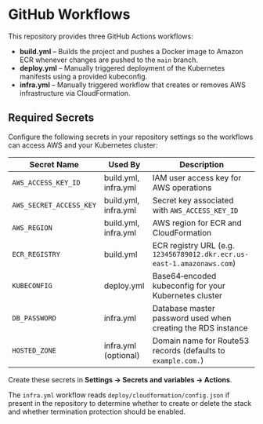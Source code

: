 # GitHub Workflows

This repository provides three GitHub Actions workflows:

- **build.yml** – Builds the project and pushes a Docker image to Amazon ECR whenever changes are pushed to the `main` branch.
- **deploy.yml** – Manually triggered deployment of the Kubernetes manifests using a provided kubeconfig.
- **infra.yml** – Manually triggered workflow that creates or removes AWS infrastructure via CloudFormation.

## Required Secrets

Configure the following secrets in your repository settings so the workflows can access AWS and your Kubernetes cluster:

| Secret Name | Used By | Description |
|-------------|---------|-------------|
| `AWS_ACCESS_KEY_ID` | build.yml, infra.yml | IAM user access key for AWS operations |
| `AWS_SECRET_ACCESS_KEY` | build.yml, infra.yml | Secret key associated with `AWS_ACCESS_KEY_ID` |
| `AWS_REGION` | build.yml, infra.yml | AWS region for ECR and CloudFormation |
| `ECR_REGISTRY` | build.yml | ECR registry URL (e.g. `123456789012.dkr.ecr.us-east-1.amazonaws.com`) |
| `KUBECONFIG` | deploy.yml | Base64‑encoded kubeconfig for your Kubernetes cluster |
| `DB_PASSWORD` | infra.yml | Database master password used when creating the RDS instance |
| `HOSTED_ZONE` | infra.yml (optional) | Domain name for Route53 records (defaults to `example.com.`) |

Create these secrets in **Settings → Secrets and variables → Actions**.

The `infra.yml` workflow reads `deploy/cloudformation/config.json` if present in the repository to determine whether to create or delete the stack and whether termination protection should be enabled.
